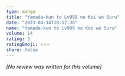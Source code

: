 ```yaml
---
type: manga
title: "Yamada-kun to Lv999 no Koi wo Suru"
date: "2023-04-14T10:57:36"
name: "Yamada-kun to Lv999 no Koi wo Suru"
volume: 14
rating: 3
ratingEmoji: ⭐️⭐️⭐️
share: false
---
```


*[No review was written for this volume]*

